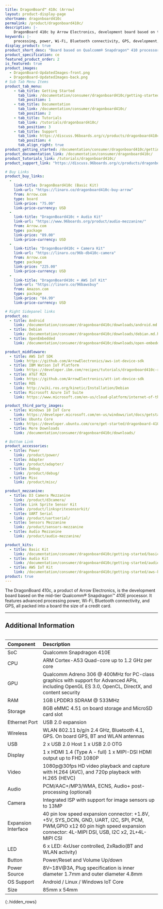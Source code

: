 ```yaml
---
title: DragonBoard™ 410c (Arrow)
layout: product-display-page
shortname: dragonboard410c
permalink: /product/dragonboard410c/
description: |-
    DragonBoard 410c by Arrow Electronics, development board based on the mid-tier Qualcomm® Snapdragon™ 410 processor. Low-Cost Product Development Platform
keywords: |-
    processing, power, Wi-Fi, Bluetooth connectivity, GPS, development, board, mid-tier, Qualcomm, Snapdragon 410, processor, low cost, Product, Development, Platform
display_product: true
product_short_desc: "Board based on Qualcomm® Snapdragon™ 410 processor and it's the size of a credit card."
product_specification: ce
featured_product_order: 2
is_featured: true
product_images:
  - DragonBoard-UpdatedImages-front.png
  - DragonBoard-UpdatedImages-back.png
# Sub Tab Menu Items
product_tab_menu:
    - tab_title: Getting Started
      tab_link: /documentation/consumer/dragonboard410c/getting-started/
      tab_position: 1
    - tab_title: Documentation
      tab_link: /documentation/consumer/dragonboard410c/
      tab_position: 2
    - tab_title: Tutorials
      tab_link: /tutorials/dragonboard410c/
      tab_position: 3
    - tab_title: Support
      tab_link: https://discuss.96boards.org/c/products/dragonboard410c/
      tab_position: 4
      tab_align_right: true
product_getting_started: /documentation/consumer/dragonboard410c/getting-started/
product_documentation_link: /documentation/consumer/dragonboard410c/
product_tutorials_link: /tutorials/dragonboard410c/
product_support_link: "https://discuss.96boards.org/c/products/dragonboard410c/"

# Buy Links
product_buy_links:
  -
    link-title: DragonBoard410c (Basic Kit)
    link-url: "https://linaro.co/dragonboard410c-buy-arrow"
    from: Arrow.com
    type: board
    link-price: "75.00"
    link-price-currency: USD
  -
    link-title: "DragonBoard410c + Audio Kit"
    link-url: "https://www.96boards.org/product/audio-mezzanine/"
    from: Arrow.com
    type: package
    link-price: "89.00"
    link-price-currency: USD
  -
    link-title: "DragonBoard410c + Camera Kit"
    link-url: "https://linaro.co/96b-db410c-camera"
    from: Arrow.com
    type: package
    link-price: "225.00"
    link-price-currency: USD
  -
    link-title: "DragonBoard410c + AWS IoT Kit"
    link-url: "https://linaro.co/96bawsbuy"
    from: Amazon.com
    type: package
    link-price: "84.99"
    link-price-currency: USD

# Right Sidepanel links
product_os:
  - title: Android
    link: /documentation/consumer/dragonboard410c/downloads/android.md.html
  - title: Debian
    link: /documentation/consumer/dragonboard410c/downloads/debian.md.html
  - title: OpenEmbedded
    link: /documentation/consumer/dragonboard410c/downloads/open-embedded.md.html

product_middleware:
  - title: AWS IoT SDK
    link: https://github.com/ArrowElectronics/aws-iot-device-sdk
  - title: IBM Watson IoT Platform
    link: https://developer.ibm.com/recipes/tutorials/dragonboard410c-recipe/
  - title: AT&T M2X
    link: https://github.com/ArrowElectronics/att-iot-device-sdk
  - title: ROS
    link: http://wiki.ros.org/kinetic/Installation/Debian
  - title: Microsoft Azure IoT Suite
    link: https://www.microsoft.com/en-us/cloud-platform/internet-of-things#AzureIoT

product_third_party_images:
  - title: Windows 10 IoT Core
    link: https://developer.microsoft.com/en-us/windows/iot/docs/getstarted/dragonboard/stable/getstartedstep1
  - title: Ubuntu Core
    link: https://developer.ubuntu.com/core/get-started/dragonboard-410c
  - title: More Downloads
    link: /documentation/consumer/dragonboard410c/downloads/

# Bottom Link
product_accessories:
  - title: Power
    link: /product/power/
  - title: Adapter
    link: /product/adapter/
  - title: Debug
    link: /product/debug/
  - title: Misc
    link: /product/misc/

product_mezzanine:
  - title: D3 Camera Mezzanine
    link: /product/d3camera/
  - title: Link Sprite Sensor Kit
    link: /product/linkspritesensorkit/
  - title: UART Serial
    link: /product/uartserial/
  - title: Sensors Mezzanine
    link: /product/sensors-mezzanine
  - title: Audio Mezzanine
    link: /product/audio-mezzanine/

product_kits:
  - title: Basic Kit
    link: /documentation/consumer/dragonboard410c/getting-started/basic-kit/
  - title: Audio Kit
    link: /documentation/consumer/dragonboard410c/getting-started/audio-kit/
  - title: AWS IoT Kit
    link: /documentation/consumer/dragonboard410c/getting-started/aws-kit/
product: true
---
```

The DragonBoard 410c, a product of Arrow Electronics, is the development board based on the mid-tier Qualcomm® Snapdragon™ 410E processor. It features advanced
processing power, Wi-Fi, Bluetooth connectivity, and GPS, all packed into a board the size of a credit card.

***

## Additional Information
<div style="overflow-x:scroll;" markdown="1">


|   Component          |   Description                                                                                    |
|:---------------------|:-------------------------------------------------------------------------------------------------|
|  SoC                 | Qualcomm Snapdragon 410E                                                                         |
|  CPU                 | ARM Cortex-A53 Quad-core up to 1.2 GHz per core                                                  |
|  GPU                 | Qualcomm Adreno 306 @ 400MHz for PC-class graphics with support for Advanced APIs, including OpenGL ES 3.0, OpenCL, DirectX, and content security                                                                                     |
|  RAM                 | 1GB LPDDR3 SDRAM @ 533MHz                                                                        |
|  Storage             | 8GB eMMC 4.51 on board storage and MicroSD card slot                                             |
|  Ethernet Port       | USB 2.0 expansion                                                                                |
|  Wireless            | WLAN 802.11 b/g/n 2.4 GHz, Bluetooth 4.1, GPS. On board GPS, BT and WLAN antennas                |
|  USB                 | 2 x USB 2.0 Host 1 x USB 2.0 OTG                                                                 |
|  Display             | 1 x HDMI 1.4 (Type A - full) 1 x MIPI-DSI HDMI output up to FHD 1080P                            |
|  Video               | 1080p@30fps HD video playback and capture with H.264 (AVC), and 720p playback with H.265 (HEVC)  |
|  Audio               | PCM/AAC+/MP3/WMA, ECNS, Audio+ post-processing (optional)                                        |
|  Camera              | Integrated ISP with support for image sensors up to 13MP                                         |
|  Expansion Interface | 40 pin low speed expansion connector: +1.8V, +5V, SYS_DCIN, GND, UART, I2C, SPI, PCM, PWM,GPIO x12 60 pin high speed expansion connector: 4L-MIPI DSI, USB, I2C x2, 2L+4L-MIPI CSI                                                  |
|  LED                 | 6 x LED: 4xUser controlled, 2xRadio(BT and WLAN activity)                                        |
|  Button              | Power/Reset and Volume Up/down                                                                   |
|  Power Source        | 8V~18V@3A, Plug specification is inner diameter 1.7mm and outer diameter 4.8mm                   |
|  OS Support          | Android / Linux / Windows IoT Core                                                    |
|  Size                | 85mm x 54mm                                                                                      |
{:.hidden_rows}

</div>
